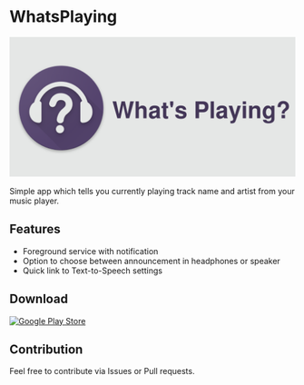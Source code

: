 # WhatsPlaying

![Logo](./readme/banner.png "Logo")

Simple app which tells you currently playing track name and artist from your music player.

## Features

 * Foreground service with notification
 * Option to choose between announcement in headphones or speaker
 * Quick link to Text-to-Speech settings
 
## Download

[![Google Play Store](https://play.google.com/intl/en_us/badges/images/badge_new.png)](https://play.google.com/store/apps/details?id=com.saiferwp.whatsplaying)


## Contribution

Feel free to contribute via Issues or Pull requests.
